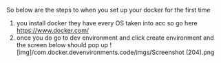 So below are the steps to when you set up your docker for the first time

1. you install docker they have every OS taken into acc so go here https://www.docker.com/
2. once you do go to dev environment and click create environment and the screen below should pop up
![img]/com.docker.devenvironments.code/imgs/Screenshot (204).png